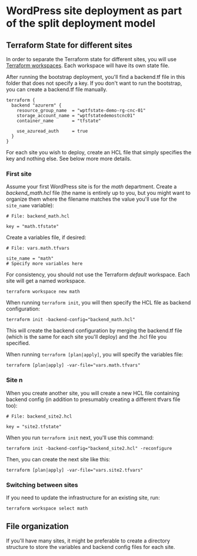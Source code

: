 # WordPress site deployment as part of the split deployment model

## Terraform State for different sites

In order to separate the Terraform state for different sites, you will use [Terraform workspaces](https://developer.hashicorp.com/terraform/cli/workspaces). Each workspace will have its own state file.

After running the bootstrap deployment, you'll find a backend.tf file in this folder that does not specify a key. If you don't want to run the bootstrap, you can create a backend.tf file manually.

```hcl
terraform {
  backend "azurerm" {
    resource_group_name  = "wptfstate-demo-rg-cnc-01"
    storage_account_name = "wptfstatedemostcnc01"
    container_name       = "tfstate"
    
    use_azuread_auth     = true
  }
}
```

For each site you wish to deploy, create an HCL file that simply specifies the key and nothing else. See below more more details.

### First site

Assume your first WordPress site is for the *math* department. Create a *backend_math.hcl* file (the name is entirely up to you, but you might want to organize them where the filename matches the value you'll use for the `site_name` variable):

```hcl
# File: backend_math.hcl

key = "math.tfstate"
```

Create a variables file, if desired:

```hcl
# File: vars.math.tfvars

site_name = "math"
# Specify more variables here
```

For consistency, you should not use the Terraform *default* workspace. Each site will get a named workspace.

`terraform workspace new math`

When running `terraform init`, you will then specify the HCL file as backend configuration:

`terraform init -backend-config="backend_math.hcl"`

This will create the backend configuration by merging the backend.tf file (which is the same for each site you'll deploy) and the .hcl file you specified.

When running `terraform [plan|apply]`, you will specify the variables file:

`terraform [plan|apply] -var-file="vars.math.tfvars"`

### Site n

When you create another site, you will create a new HCL file containing backend config (in addition to presumably creating a different tfvars file too):

```hcl
# File: backend_site2.hcl

key = "site2.tfstate"
```

When you run `terraform init` next, you'll use this command:

`terraform init -backend-config="backend_site2.hcl" -reconfigure`

Then, you can create the next site like this:

`terraform [plan|apply] -var-file="vars.site2.tfvars"`

### Switching between sites

If you need to update the infrastructure for an existing site, run:

`terraform workspace select math`

## File organization

If you'll have many sites, it might be preferable to create a directory structure to store the variables and backend config files for each site.
